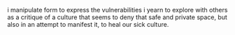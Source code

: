 i manipulate form to express the vulnerabilities i yearn to explore with others as a critique of a culture that seems to deny that safe and private space, but also in an attempt to manifest it, to heal our sick culture.
